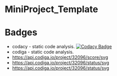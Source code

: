# MiniProject_Template





# Badges
* codacy - static code analysis.
[![Codacy Badge](https://app.codacy.com/project/badge/Grade/e6124a55d0fa4a5996844241ef2d57b9)](https://www.codacy.com/gh/Varsha-5/MiniProject_Template/dashboard?utm_source=github.com&amp;utm_medium=referral&amp;utm_content=Varsha-5/MiniProject_Template&amp;utm_campaign=Badge_Grade)
* codiga - static code analysis.
* https://api.codiga.io/project/32096/score/svg
* https://api.codiga.io/project/32096/status/svg
* https://api.codiga.io/project/32096/status/svg
